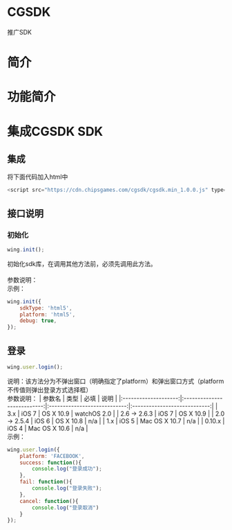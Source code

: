 CGSDK
==== 
推广SDK

# 简介

# 功能简介

# 集成CGSDK SDK
## 集成
将下面代码加入html中
```javascript
<script src="https://cdn.chipsgames.com/cgsdk/cgsdk.min_1.0.0.js" type="text/javascript" />
```
## 接口说明
### 初始化
```javascript
wing.init();
```
初始化sdk库，在调用其他方法前，必须先调用此方法。<br> 
<br> 
参数说明：
<br>
示例：
```javascript
wing.init({
    sdkType: 'html5',
    platform: 'html5',
    debug: true,
});
``` 
## 登录
```javascript
wing.user.login();
```
说明：该方法分为不弹出窗口（明确指定了platform）和弹出窗口方式（platform不传值则弹出登录方式选择框）
<br>
参数说明：
| 参数名 | 类型  | 必填  | 说明  |
|:--------------------:|:---------------------------:|:----------------------------:|:----------------------------:|
| 3.x | iOS 7 | OS X 10.9 | watchOS 2.0 |
| 2.6 -> 2.6.3 | iOS 7 | OS X 10.9 |
| 2.0 -> 2.5.4 | iOS 6 | OS X 10.8 | n/a |
| 1.x | iOS 5 | Mac OS X 10.7 | n/a |
| 0.10.x | iOS 4 | Mac OS X 10.6 | n/a |
<br>
示例：
```javascript
wing.user.login({
    platform: 'FACEBOOK',
    success: function(){
        console.log("登录成功");
    },
    fail: function(){
        console.log("登录失败");
    },
    cancel: function(){
        console.log("登录取消")
    }
});
```
